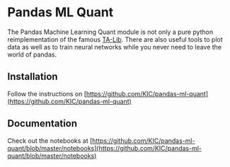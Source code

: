 # Pandas ML Quant

The Pandas Machine Learning Quant module is not only a pure python reimplementation of the famous 
[TA-Lib](http://mrjbq7.github.io/ta-lib/). There are also useful tools to plot data as well as to 
train neural networks while you never need to leave the world of pandas. 

## Installation
Follow the instructions on [https://github.com/KIC/pandas-ml-quant](https://github.com/KIC/pandas-ml-quant)

## Documentation
Check out the notebooks at [https://github.com/KIC/pandas-ml-quant/blob/master/notebooks](https://github.com/KIC/pandas-ml-quant/blob/master/notebooks)

